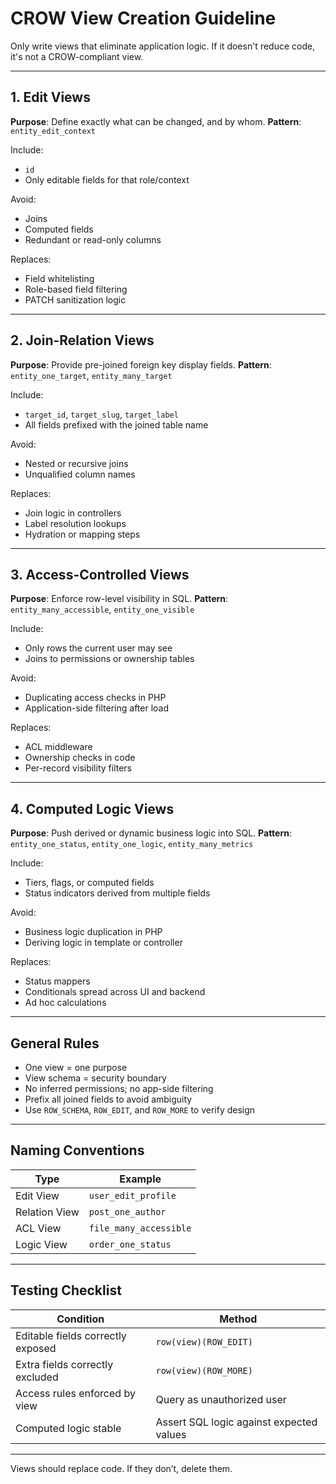 # CROW View Creation Guideline

Only write views that eliminate application logic. If it doesn't reduce code, it's not a CROW-compliant view.

---

## 1. Edit Views

**Purpose**: Define exactly what can be changed, and by whom.
**Pattern**: `entity_edit_context`

Include:

* `id`
* Only editable fields for that role/context

Avoid:

* Joins
* Computed fields
* Redundant or read-only columns

Replaces:

* Field whitelisting
* Role-based field filtering
* PATCH sanitization logic

---

## 2. Join-Relation Views

**Purpose**: Provide pre-joined foreign key display fields.
**Pattern**: `entity_one_target`, `entity_many_target`

Include:

* `target_id`, `target_slug`, `target_label`
* All fields prefixed with the joined table name

Avoid:

* Nested or recursive joins
* Unqualified column names

Replaces:

* Join logic in controllers
* Label resolution lookups
* Hydration or mapping steps

---

## 3. Access-Controlled Views

**Purpose**: Enforce row-level visibility in SQL.
**Pattern**: `entity_many_accessible`, `entity_one_visible`

Include:

* Only rows the current user may see
* Joins to permissions or ownership tables

Avoid:

* Duplicating access checks in PHP
* Application-side filtering after load

Replaces:

* ACL middleware
* Ownership checks in code
* Per-record visibility filters

---

## 4. Computed Logic Views

**Purpose**: Push derived or dynamic business logic into SQL.
**Pattern**: `entity_one_status`, `entity_one_logic`, `entity_many_metrics`

Include:

* Tiers, flags, or computed fields
* Status indicators derived from multiple fields

Avoid:

* Business logic duplication in PHP
* Deriving logic in template or controller

Replaces:

* Status mappers
* Conditionals spread across UI and backend
* Ad hoc calculations

---

## General Rules

* One view = one purpose
* View schema = security boundary
* No inferred permissions; no app-side filtering
* Prefix all joined fields to avoid ambiguity
* Use `ROW_SCHEMA`, `ROW_EDIT`, and `ROW_MORE` to verify design

---

## Naming Conventions

| Type          | Example                |
| ------------- | ---------------------- |
| Edit View     | `user_edit_profile`    |
| Relation View | `post_one_author`      |
| ACL View      | `file_many_accessible` |
| Logic View    | `order_one_status`     |

---

## Testing Checklist

| Condition                         | Method                                   |
| --------------------------------- | ---------------------------------------- |
| Editable fields correctly exposed | `row(view)(ROW_EDIT)`                    |
| Extra fields correctly excluded   | `row(view)(ROW_MORE)`                    |
| Access rules enforced by view     | Query as unauthorized user               |
| Computed logic stable             | Assert SQL logic against expected values |

---

Views should replace code. If they don’t, delete them.
